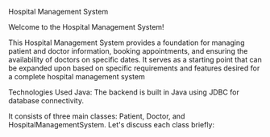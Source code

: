 Hospital Management System


Welcome to the Hospital Management System!


This Hospital Management System provides a foundation for managing patient and doctor information, booking appointments, and ensuring the availability of doctors on specific dates. It serves as a starting point that can be expanded upon based on specific requirements and features desired for a complete hospital management system


Technologies Used Java: The backend is built in Java using JDBC for database connectivity.


It consists of three main classes: Patient, Doctor, and HospitalManagementSystem. Let's discuss each class briefly:
